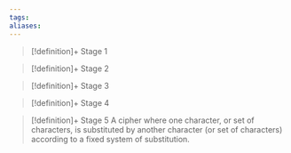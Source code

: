 ```yaml
---
tags:
aliases:
---
```


> [!definition]+ Stage 1
>

> [!definition]+ Stage 2
>

> [!definition]+ Stage 3
>

> [!definition]+ Stage 4
>

> [!definition]+ Stage 5
> A cipher where one character, or set of characters, is substituted by another character (or set of characters) according to a fixed system of substitution.



